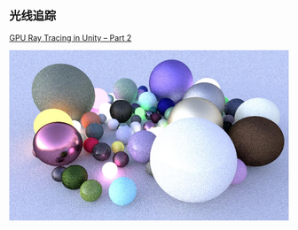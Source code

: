 ## 光线追踪

[GPU Ray Tracing in Unity – Part 2][i1]

<img src="img/sample.jpg">


[i1]: http://blog.three-eyed-games.com/2018/05/03/gpu-ray-tracing-in-unity-part-2/
